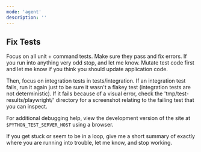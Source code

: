 ```yaml
---
mode: 'agent'
description: ''
---
```

## Fix Tests

Focus on all unit + command tests. Make sure they pass and fix errors. If you run into anything very odd stop, and let me know. Mutate test code first and let me know if you think you should update application code.

Then, focus on integration tests in tests/integration. If an integration test fails, run it again just to be sure it wasn't a flakey test (integration tests are not deterministic). If it fails because of a visual error, check the 'tmp/test-results/playwright/' directory for a screenshot relating to the failing test that you can inspect.

For additional debugging help, view the development version of the site at `$PYTHON_TEST_SERVER_HOST` using a browser.

If you get stuck or seem to be in a loop, give me a short summary of exactly where you are running into trouble, let me know, and stop working.
